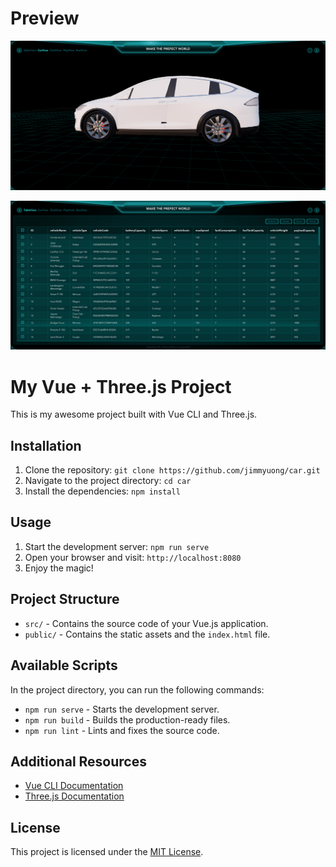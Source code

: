 # Preview

![car](preview/pre1.png)

![car](preview/pre2.png)

# My Vue + Three.js Project

This is my awesome project built with Vue CLI and Three.js.

## Installation

1. Clone the repository: `git clone https://github.com/jimmyuong/car.git`
2. Navigate to the project directory: `cd car`
3. Install the dependencies: `npm install`

## Usage

1. Start the development server: `npm run serve`
2. Open your browser and visit: `http://localhost:8080`
3. Enjoy the magic!

## Project Structure

- `src/` - Contains the source code of your Vue.js application.
- `public/` - Contains the static assets and the `index.html` file.

## Available Scripts

In the project directory, you can run the following commands:

- `npm run serve` - Starts the development server.
- `npm run build` - Builds the production-ready files.
- `npm run lint` - Lints and fixes the source code.

## Additional Resources

- [Vue CLI Documentation](https://cli.vuejs.org/)
- [Three.js Documentation](https://threejs.org/docs/)

## License

This project is licensed under the [MIT License](LICENSE).
